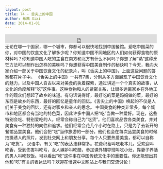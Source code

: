 ```yaml
---
layout: post
title: 74 - 舌尖上的中国
author: 希茜 Xixi
date: 2014-01-01
---
```


<iframe src="https://archive.org/embed/slowchinese_201909/Slow_Chinese_074.mp3" width="500" height="30" frameborder="0" webkitallowfullscreen="true" mozallowfullscreen="true" allowfullscreen></iframe>
无论在哪一个国家，哪一个城市，你都可以很快地找到中国餐馆。爱吃中国菜的你，对中国的饮食文化了解多少呢？你知道中国不同地区的人们如何获得食物的原材料吗？你知道中国人吃的主食在南方和北方有什么不同吗？你想了解“蒸”这种烹饪方法可以制作出怎样的美味吗？你想获得中国美食制作的秘诀吗？今天，我向大家介绍一部关于中国饮食文化的纪录片，叫《舌尖上的中国》，上面这些问题的答案都在片子中。
《舌尖上的中国》一共有7集，分别从多方面展现了中国饮食文化的魅力，以及中国人自古以来对美食的执着探索，通过讲述一个个真实的故事，从文化的角度解释“吃”这件事。这种食物和人的紧密关系，让很多远离家乡在外地工作的观众们想起了故乡的味道。有句话说得好，最好吃的菜是妈妈做的菜，最好的东西是故乡的东西，最好的回忆是童年的回忆。《舌尖上的中国》唤起的不仅是人们关于美食的回忆，还有对家乡和亲人的思念。
中国美食的种类非常多，每个城市和地区都会有当地的特色菜，因此许多中国人把“吃”当做一种爱好。现在，这些特别会吃、特别爱吃的人，经常会称自己为“吃货”。他们喜欢品尝各类美食，并对美食有一种独特的向往和追求。他们经常会花几个小时在路上，只是为了去新开的餐馆品尝美食。他们会把“吃”当作旅游的一部分。他们也会在每次品尝美食的时候拍摄诱人的照片，发到社交网上和朋友分享。每个人只要热爱美食，都可以自称为“吃货”。
汉语中，有关“吃”的表达法非常多。花费积蓄叫吃老本儿，受欢迎叫吃香，受到伤害叫吃亏，女人嫉妒叫吃醋，参加课外辅导班叫吃小灶，靠妻子养活的男人叫吃软饭。可以看出“吃”这件事在中国传统文化中的重要性。你还能想出其他和“吃”有关的表达法吗？欢迎在慢速中文网站上与我们交流讨论！

 
